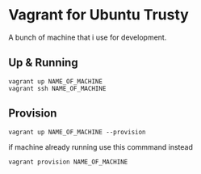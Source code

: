 # Vagrant for Ubuntu Trusty
A bunch of machine that i use for development.

## Up & Running

    vagrant up NAME_OF_MACHINE
    vagrant ssh NAME_OF_MACHINE

## Provision
    
    vagrant up NAME_OF_MACHINE --provision

if machine already running use this commmand instead

    vagrant provision NAME_OF_MACHINE